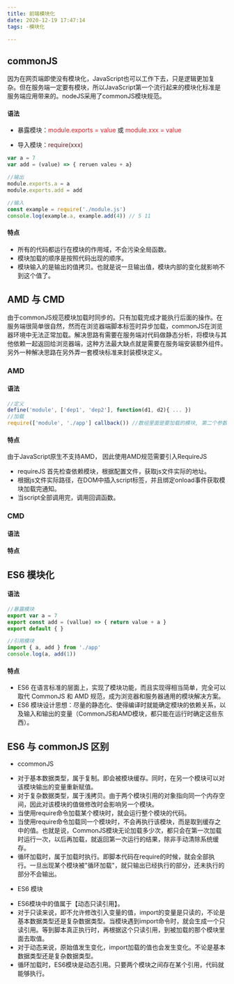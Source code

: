 ```yaml
---
title: 前端模块化
date: 2020-12-19 17:47:14
tags: -模块化

---
```


## commonJS

因为在网页端即使没有模块化，JavaScript也可以工作下去，只是逻辑更加复杂。但在服务端一定要有模块，所以JavaScript第一个流行起来的模块化标准是服务端应用带来的。nodeJS采用了commonJS模块规范。

#### 语法
- 暴露模块：<font color="#e51c23">module.exports = value</font> 或 <font color="#e51c23">module.xxx = value</font>

- 导入模块：<font color="#5e1c23">require(xxx)</font>
```javaScript
var a = 7
var add = (value) => { reruen valeu + a}

//输出
module.exports.a = a
module.exports.add = add

//输入
const example = require('./module.js')
console.log(example.a, example.add(4)) // 5 11
```

#### 特点
- 所有的代码都运行在模块的作用域，不会污染全局函数。
- 模块加载的顺序是按照代码出现的顺序。
- 模块输入的是输出的值拷贝。也就是说一旦输出值，模块内部的变化就影响不到这个值了。

## AMD 与 CMD 

由于commonJS规范模块加载时同步的。只有加载完成才能执行后面的操作。在服务端很简单很自然，然而在浏览器端脚本标签时异步加载，commonJS在浏览器环境中无法正常加载。解决思路有需要在服务端对代码做静态分析，将模块与其他依赖一起返回给浏览器端，这种方法最大缺点就是需要在服务端安装额外组件。另外一种解决思路在另外弄一套模块标准来封装模块定义。

### AMD

#### 语法
```javaScript
//定义
define('module', ['dep1', 'dep2'], function(d1, d2){ ... })
//加载
require(['module', './app'] callback()) //数组里面是要加载的模块, 第二个参数是加载成功的回调的函数。
```

#### 特点

由于JavaScript原生不支持AMD， 因此使用AMD规范需要引入RequireJS

- requireJS 首先检查依赖模块，根据配置文件，获取js文件实际的地址。
- 根据js文件实际路径，在DOM中插入script标签，并且绑定onload事件获取模块加载完通知。
- 当script全部调用完，调用回调函数。


### CMD

#### 语法

#### 特点

## ES6 模块化

#### 语法
``` JavaScript
//暴露模块
export var a = 7
export const add = (vallue) => { return value + a }
export default { }

//引用模块
import { a, add } from './app'
console.log(a, add(1))
```

#### 特点
- ES6 在语言标准的层面上，实现了模块功能，而且实现得相当简单，完全可以取代 CommonJS 和 AMD 规范，成为浏览器和服务器通用的模块解决方案。
- ES6 模块设计思想：尽量的静态化、使得编译时就能确定模块的依赖关系，以及输入和输出的变量（CommonJS和AMD模块，都只能在运行时确定这些东西）。

## ES6 与 commonJS 区别

+ ccommonJS
 - 对于基本数据类型，属于复制。即会被模块缓存。同时，在另一个模块可以对该模块输出的变量重新赋值。
 - 对于复杂数据类型，属于浅拷贝。由于两个模块引用的对象指向同一个内存空间，因此对该模块的值做修改时会影响另一个模块。
 - 当使用require命令加载某个模块时，就会运行整个模块的代码。
 - 当使用require命令加载同一个模块时，不会再执行该模块，而是取到缓存之中的值。也就是说，CommonJS模块无论加载多少次，都只会在第一次加载时运行一次，以后再加载，就返回第一次运行的结果，除非手动清除系统缓存。
 - 循环加载时，属于加载时执行。即脚本代码在require的时候，就会全部执行。一旦出现某个模块被"循环加载"，就只输出已经执行的部分，还未执行的部分不会输出。

+ ES6 模块

 - ES6模块中的值属于【动态只读引用】。
 - 对于只读来说，即不允许修改引入变量的值，import的变量是只读的，不论是基本数据类型还是复杂数据类型。当模块遇到import命令时，就会生成一个只读引用。等到脚本真正执行时，再根据这个只读引用，到被加载的那个模块里面去取值。
 - 对于动态来说，原始值发生变化，import加载的值也会发生变化。不论是基本数据类型还是复杂数据类型。
 - 循环加载时，ES6模块是动态引用。只要两个模块之间存在某个引用，代码就能够执行。
